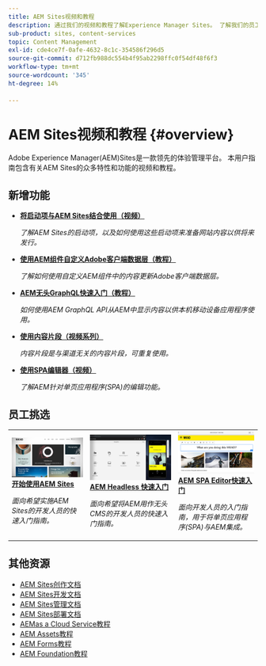 ```yaml
---
title: AEM Sites视频和教程
description: 通过我们的视频和教程了解Experience Manager Sites。 了解我们的员工挑选和AEM Sites的新增功能。
sub-product: sites, content-services
topic: Content Management
exl-id: cde4ce7f-0afe-4632-8c1c-354586f296d5
source-git-commit: d712fb988dc554b4f95ab2298ffc0f54df48f6f3
workflow-type: tm+mt
source-wordcount: '345'
ht-degree: 14%

---
```


# AEM Sites视频和教程 {#overview}

Adobe Experience Manager(AEM)Sites是一款领先的体验管理平台。 本用户指南包含有关AEM Sites的众多特性和功能的视频和教程。


<div id="whats-new-section">

## 新增功能

* **[将启动项与AEM Sites结合使用（视频）](./page-authoring/launches.md)**

   *了解AEM Sites的启动项，以及如何使用这些启动项来准备网站内容以供将来发行。*

* **[使用AEM组件自定义Adobe客户端数据层（教程）](./integrations/adobe-client-data-layer/data-layer-customize.md)**

   *了解如何使用自定义AEM组件中的内容更新Adobe客户端数据层。*

* **[AEM无头GraphQL快速入门（教程）](https://experienceleague.adobe.com/docs/experience-manager-learn/getting-started-with-aem-headless/graphql/overview.html)**

   *如何使用AEM GraphQL API从AEM中显示内容以供本机移动设备应用程序使用。*

* **[使用内容片段（视频系列）](./content-fragments/content-fragments-feature-video-use.md)**

   *内容片段是与渠道无关的内容片段，可重复使用。*

* **[使用SPA编辑器（视频）](./spa-editor/spa-editor-framework-feature-video-use.md)**

   *了解AEM针对单页应用程序(SPA)的编辑功能。*

</div>

<div id="recs-overview-body-1"></div>
<div id="recs-overview-body-2"></div>
<div id="recs-overview-body-3"></div>
<div id="recs-overview-body-4"></div>
<div id="recs-overview-body-5"></div>
<div id="recs-overview-body-6"></div>

<div id="staff-picks-section">

## 员工挑选

<table>
<tr>
  <td>
    <a href="https://experienceleague.adobe.com/docs/experience-manager-learn/getting-started-wknd-tutorial-develop/overview.html?lang=zh-Hans">
      <img alt="《AEM Sites 快速入门》 - WKND 教程" src="./assets/aem-wknd-tutorial.png" />
    </a>
    <div>
      <a href="https://experienceleague.adobe.com/docs/experience-manager-learn/getting-started-wknd-tutorial-develop/overview.html">
    <strong>开始使用AEM Sites</strong>
    </a>
    </div>
    <p>
    <em>面向希望实施AEM Sites的开发人员的快速入门指南。</em>
    <p>
  </td>
  <td>
    <a href="https://experienceleague.adobe.com/docs/experience-manager-learn/getting-started-with-aem-headless/overview.html?lang=zh-Hans">
    <img alt="AEM Headless 快速入门" src="./assets/aem-headless-tutorial.png" />
    </a>
    <div>
    <a href="https://experienceleague.adobe.com/docs/experience-manager-learn/getting-started-with-aem-headless/overview.html">
    <strong>AEM Headless 快速入门</strong>
    </a>
    </div>
    <p>
    <em>面向希望将AEM用作无头CMS的开发人员的快速入门指南。</em>
    </p>
  </td>
  <td>
    <a href="https://experienceleague.adobe.com/docs/experience-manager-learn/getting-started-with-aem-headless/spa-editor/react/overview.html">
      <img alt="AEM SPA Editor快速入门" src="./assets/aem-wknd-spa-editor-tutorial.png" />
    </a>
     <div>
      <a href="https://experienceleague.adobe.com/docs/experience-manager-learn/getting-started-with-aem-headless/spa-editor/react/overview.html">
        <strong>AEM SPA Editor快速入门</strong>
      </a>
    </div>
    <p>
    <em>面向开发人员的入门指南，用于将单页应用程序(SPA)与AEM集成。</em>
    <p>
  </td>
</tr>
</table>

</div>

## 其他资源

* [AEM Sites创作文档](https://experienceleague.adobe.com/docs/experience-manager-65/authoring/home.html)
* [AEM Sites开发文档](https://experienceleague.adobe.com/docs/experience-manager-65/developing/home.html)
* [AEM Sites管理文档](https://experienceleague.adobe.com/docs/experience-manager-65/administering/home.html)
* [AEM Sites部署文档](https://experienceleague.adobe.com/docs/experience-manager-65/deploying/home.html)
* [AEMas a Cloud Service教程](/help/cloud-service/overview.md)
* [AEM Assets教程](/help/assets/overview.md)
* [AEM Forms教程](/help/forms/overview.md)
* [AEM Foundation教程](/help/foundation/overview.md)
